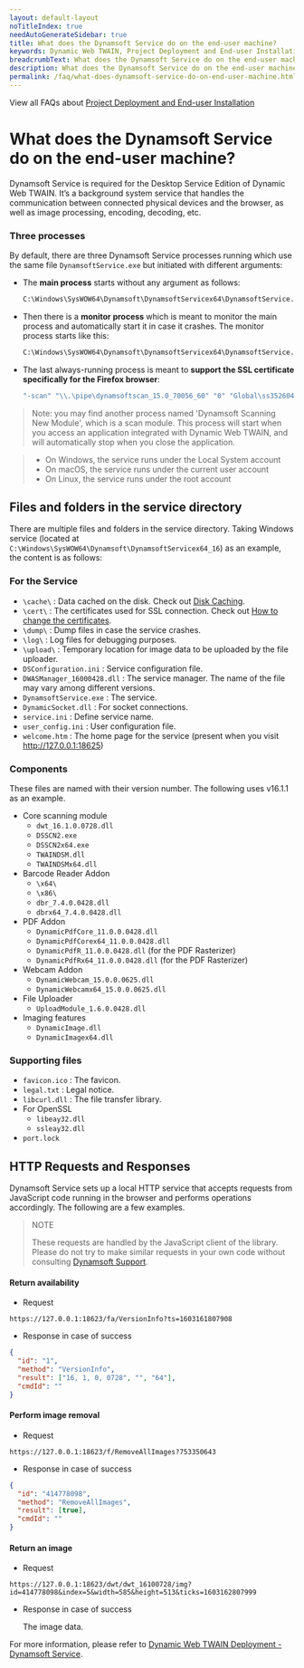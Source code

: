 ```yaml
---
layout: default-layout
noTitleIndex: true
needAutoGenerateSidebar: true
title: What does the Dynamsoft Service do on the end-user machine?
keywords: Dynamic Web TWAIN, Project Deployment and End-user Installation, dynamsoft service
breadcrumbText: What does the Dynamsoft Service do on the end-user machine?
description: What does the Dynamsoft Service do on the end-user machine?
permalink: /faq/what-does-dynamsoft-service-do-on-end-user-machine.html
---
```


View all FAQs about [Project Deployment and End-user Installation](
https://www.dynamsoft.com/web-twain/docs/faq/#project-deployment-and-end-user-installation)

# What does the Dynamsoft Service do on the end-user machine?

Dynamsoft Service is required for the Desktop Service Edition of Dynamic Web TWAIN. It’s a background system service that handles the communication between connected physical devices and the browser, as well as image processing, encoding, decoding, etc.

### Three processes

By default, there are three Dynamsoft Service processes running which use the same file `DynamsoftService.exe` but initiated with different arguments:

- The **main process** starts without any argument as follows:

  ``` cmd
  C:\Windows\SysWOW64\Dynamsoft\DynamsoftServicex64\DynamsoftService.exe
  ```

- Then there is a **monitor process** which is meant to monitor the main process and automatically start it in case it crashes. The monitor process starts like this:

  ``` cmd
  C:\Windows\SysWOW64\Dynamsoft\DynamsoftServicex64\DynamsoftService.exe -asmonitor Global\Dynamsoft_1.5.0_352325843_stop_service_event   Global\Dynamsoft_1.5.0_352325828_certcheck_event
  ```

- The last always-running process is meant to **support the SSL certificate specifically for the Firefox browser**:

  ``` cmd
  "-scan" "\\.\pipe\dynamsoftscan_15.0_70056_60" "0" "Global\ss352604281_61_70056" "0" "C:\Windows\SysWOW64\Dynamsoft\DynamsoftServicex64\dwt_trial_15.0.0.0625.dll"
  ```

> Note: you may find another process named 'Dynamsoft Scanning New Module', which is a scan module. This process will start when you access an application integrated with Dynamic Web TWAIN, and will automatically stop when you close the application. 

> * On Windows, the service runs under the Local System account
> * On macOS, the service runs under the current user account
> * On Linux, the service runs under the root account 


## Files and folders in the service directory

There are multiple files and folders in the service directory. Taking Windows service (located at `C:\Windows\SysWOW64\Dynamsoft\DynamsoftServicex64_16`) as an example, the content is as follows:

### For the Service

* `\cache\` : Data cached on the disk. Check out <a href="{{site.indepth}}features/buffer.html#disk-caching" target="_blank">Disk Caching</a>.
* `\cert\` : The certificates used for SSL connection. Check out <a href="{{site.faq}}change-dynamsoft-service-certificate.html" target="_blank">How to change the certificates</a>.
* `\dump\` : Dump files in case the service crashes.
* `\log\` : Log files for debugging purposes.
* `\upload\` : Temporary location for image data to be uploaded by the file uploader.
* `DSConfiguration.ini` : Service configuration file.
* `DWASManager_16000428.dll` : The service manager. The name of the file may vary among different versions.
* `DynamsoftService.exe` : The service.
* `DynamicSocket.dll` : For socket connections.
* `service.ini` : Define service name.
* `user_config.ini` : User configuration file.
* `welcome.htm` : The home page for the service (present when you visit http://127.0.0.1:18625)

### Components

These files are named with their version number. The following uses v16.1.1 as an example.

* Core scanning module
  + `dwt_16.1.0.0728.dll`
  + `DSSCN2.exe`
  + `DSSCN2x64.exe`
  + `TWAINDSM.dll`
  + `TWAINDSMx64.dll`
* Barcode Reader Addon
  + `\x64\`
  + `\x86\`
  + `dbr_7.4.0.0428.dll`
  + `dbrx64_7.4.0.0428.dll`
* PDF Addon
  + `DynamicPdfCore_11.0.0.0428.dll`
  + `DynamicPdfCorex64_11.0.0.0428.dll`
  + `DynamicPdfR_11.0.0.0428.dll` (for the PDF Rasterizer)
  + `DynamicPdfRx64_11.0.0.0428.dll` (for the PDF Rasterizer)
* Webcam Addon
  + `DynamicWebcam_15.0.0.0625.dll`
  + `DynamicWebcamx64_15.0.0.0625.dll`
* File Uploader
  + `UploadModule_1.6.0.0428.dll`
* Imaging features
  + `DynamicImage.dll`
  + `DynamicImagex64.dll`

### Supporting files

* `favicon.ico` : The favicon.
* `legal.txt` : Legal notice.
* `libcurl.dll` : The file transfer library.
* For OpenSSL
  + `libeay32.dll`
  + `ssleay32.dll`
* `port.lock`


## HTTP Requests and Responses
Dynamsoft Service sets up a local HTTP service that accepts requests from JavaScript code running in the browser and performs operations accordingly. The following are a few examples.

> NOTE
>
> These requests are handled by the JavaScript client of the library. Please do not try to make similar requests in your own code without consulting [Dynamsoft Support]({{site.about}}getsupport.html).

#### Return availability

- Request

```
https://127.0.0.1:18623/fa/VersionInfo?ts=1603161807908
```

- Response in case of success

```json
{
  "id": "1",
  "method": "VersionInfo",
  "result": ["16, 1, 0, 0728", "", "64"],
  "cmdId": ""
}
```

#### Perform image removal

- Request

```
https://127.0.0.1:18623/f/RemoveAllImages?753350643
```

- Response in case of success

```json
{
  "id": "414778098",
  "method": "RemoveAllImages",
  "result": [true],
  "cmdId": ""
}
```

#### Return an image

- Request

```
https://127.0.0.1:18623/dwt/dwt_16100728/img?id=414778098&index=5&width=585&height=513&ticks=1603162807999
```

- Response in case of success

  The image data.

For more information, please refer to <a href="{{site.indepth}}deployment/service.html" target="_blank">Dynamic Web TWAIN Deployment - Dynamsoft Service</a>.
